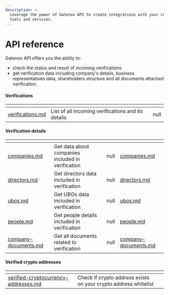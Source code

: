 ```yaml
---
description: >-
  Leverage the power of Gatenox API to create integrations with your company's
  tools and services.
---
```


# API reference

Gatenox API offers you the ability to:

* check the status and result of incoming verifications
* get verification data including company's details, business representatives data, shareholders structure and all documents attached verification.

#### Verifications

<table data-card-size="large" data-view="cards"><thead><tr><th data-type="content-ref"></th><th></th><th data-hidden data-type="rating" data-max="5"></th></tr></thead><tbody><tr><td><a href="verifications.md">verifications.md</a></td><td>List of all incoming verifications and its details</td><td>null</td></tr></tbody></table>

#### Verification details

<table data-card-size="large" data-view="cards"><thead><tr><th data-type="content-ref"></th><th></th><th data-hidden data-type="rating" data-max="5"></th><th data-hidden data-type="content-ref"></th></tr></thead><tbody><tr><td><a href="companies.md">companies.md</a></td><td>Get data about companies included in verification</td><td>null</td><td><a href="companies.md">companies.md</a></td></tr><tr><td><a href="directors.md">directors.md</a></td><td>Get directors data included in verification</td><td>null</td><td><a href="directors.md">directors.md</a></td></tr><tr><td><a href="ubos.md">ubos.md</a></td><td>Get UBOs data included in verification</td><td>null</td><td><a href="ubos.md">ubos.md</a></td></tr><tr><td><a href="people.md">people.md</a></td><td>Get people details included in verification</td><td>null</td><td><a href="people.md">people.md</a></td></tr><tr><td><a href="company-documents.md">company-documents.md</a></td><td>Get all documents related to verification</td><td>null</td><td><a href="company-documents.md">company-documents.md</a></td></tr></tbody></table>

#### Verified crypto addresses

<table data-card-size="large" data-view="cards"><thead><tr><th data-card-target data-type="content-ref"></th><th></th><th data-hidden></th></tr></thead><tbody><tr><td><a href="verified-cryptocurrency-addresses.md">verified-cryptocurrency-addresses.md</a></td><td>Check if crypto address exists on your crypto address whitelist</td><td></td></tr></tbody></table>

